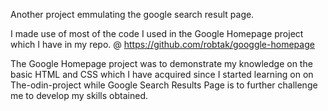 Another project emmulating the google search result page.
 
I made use of most of the code I used in the Google Homepage project which I have in my repo. @ https://github.com/robtak/googgle-homepage

The Google Homepage project was to demonstrate my knowledge on the basic HTML and CSS which I have acquired since I started learning on on The-odin-project while Google Search Results Page is to further challenge me to develop my skills obtained.

